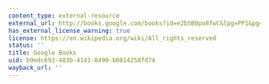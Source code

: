 ```yaml
---
content_type: external-resource
external_url: http://books.google.com/books?id=e2b5B0po8fwC&lpg=PP1&pg=PA1#v=onepage&q&f=false
has_external_license_warning: true
license: https://en.wikipedia.org/wiki/All_rights_reserved
status: ''
title: Google Books
uid: b9edc693-483b-4141-8490-b0814258fd74
wayback_url: ''
---
```

